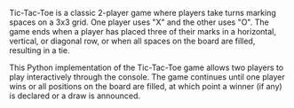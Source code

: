Tic-Tac-Toe is a classic 2-player game where players take turns marking spaces on a 3x3 grid. One player uses "X" and the other uses "O". The game ends when a player has placed three of their marks in a horizontal, vertical, or diagonal row, or when all spaces on the board are filled, resulting in a tie.

This Python implementation of the Tic-Tac-Toe game allows two players to play interactively through the console. The game continues until one player wins or all positions on the board are filled, at which point a winner (if any) is declared or a draw is announced.
